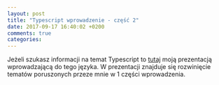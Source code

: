 ```yaml
---
layout: post
title: "Typescript wprowadzenie - część 2"
date: 2017-09-17 16:40:02 +0200
comments: true
categories: 
---
```

Jeżeli szukasz informacji na temat Typescript to [tutaj](http://slides.com/kamillolo/deck-3#/) moją prezentacją
wprowadzającą do tego języka. W prezentacji znajduje się rozwinięcie tematów poruszonych przeze mnie w 1 części wprowadzenia.
